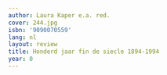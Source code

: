 ```yaml
---
author: Laura Kaper e.a. red.
cover: 244.jpg
isbn: '9090070559'
lang: nl
layout: review
title: Honderd jaar fin de siecle 1894-1994
year: 0
---
```


